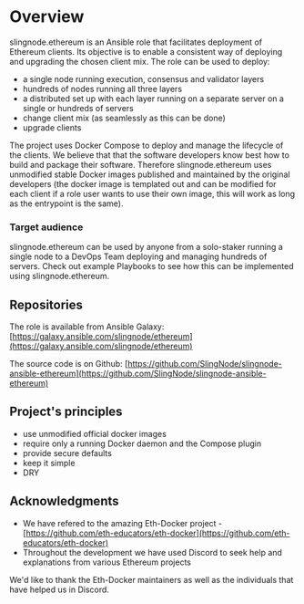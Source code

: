 # Overview

slingnode.ethereum is an Ansible role that facilitates deployment of Ethereum clients. Its objective is to enable a consistent way of deploying and upgrading the chosen client mix. The role can be used to deploy:

* a single node running execution, consensus and validator layers&#x20;
* hundreds of nodes running all three layers&#x20;
* a distributed set up with each layer running on a separate server on a single or hundreds of servers
* change client mix (as seamlessly as this can be done)
* upgrade clients

The project uses Docker Compose to deploy and manage the lifecycle of the clients. We believe that that the software developers know best how to build and package their software. Therefore slingnode.ethereum uses unmodified stable Docker images published and maintained by the original developers (the docker image is templated out and can be modified for each client if a role user wants to use their own image, this will work as long as the entrypoint is the same).&#x20;

### Target audience

slingnode.ethereum can be used by anyone from a solo-staker running a single node to a DevOps Team deploying and managing hundreds of servers. Check out example Playbooks to see how this can be implemented using slingnode.ethereum.

## Repositories

The role is available from Ansible Galaxy: [https://galaxy.ansible.com/slingnode/ethereum](https://galaxy.ansible.com/slingnode/ethereum)

The source code is on Github: [https://github.com/SlingNode/slingnode-ansible-ethereum](https://github.com/SlingNode/slingnode-ansible-ethereum)

## Project's principles

* use unmodified official docker images
* require only a running Docker daemon and the Compose plugin
* provide secure defaults
* keep it simple
* DRY

## Acknowledgments&#x20;

* We have refered to the amazing Eth-Docker project - [https://github.com/eth-educators/eth-docker](https://github.com/eth-educators/eth-docker)
* Throughout the development we have used Discord to seek help and explanations from various Ethereum projects

We'd like to thank the Eth-Docker maintainers as well as the individuals that have helped us in Discord.&#x20;
